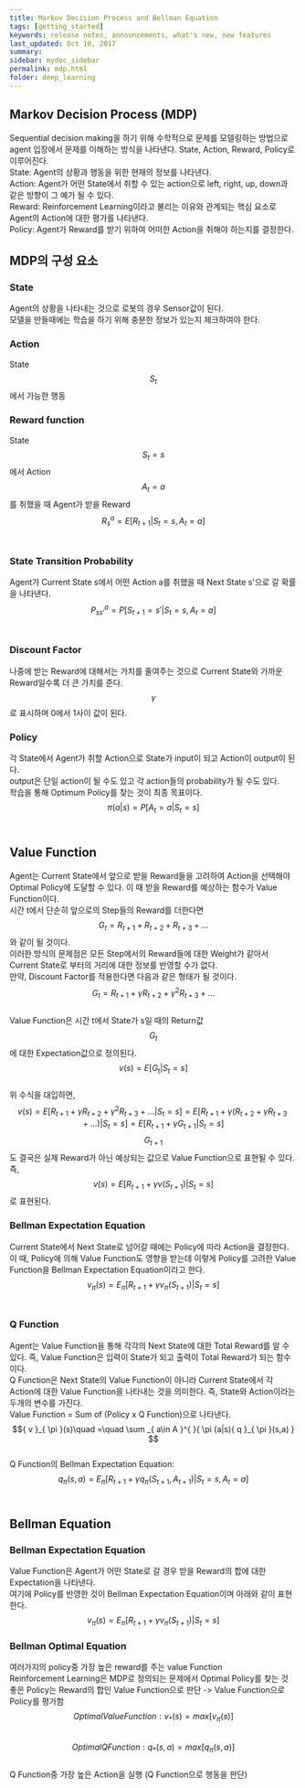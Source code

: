 ```yaml
---
title: Markov Decision Process and Bellman Equation
tags: [getting_started]
keywords: release notes, announcements, what's new, new features
last_updated: Oct 10, 2017
summary:
sidebar: mydoc_sidebar
permalink: mdp.html
folder: deep_learning
---
```


## Markov Decision Process (MDP)
Sequential decision making을 하기 위해 수학적으로 문제를 모델링하는 방법으로 agent 입장에서 문제를 이해하는 방식을 나타낸다. State, Action, Reward, Policy로 이루어진다.<br>
State: Agent의 상황과 행동을 위한 현재의 정보를 나타낸다.<br>
Action: Agent가 어떤 State에서 취할 수 있는 action으로 left, right, up, down과 같은 방향이 그 예가 될 수 있다.<br>
Reward: Reinforcement Learning이라고 불리는 이유와 관계되는 핵심 요소로 Agent의 Action에 대한 평가를 나타낸다.<br>
Policy: Agent가 Reward를 받기 위하여 어떠한 Action을 취해야 하는지를 결정한다.<br>


## MDP의 구성 요소
### State
Agent의 상황을 나타내는 것으로 로봇의 경우 Sensor값이 된다.<br>
모델을 만들때에는 학습을 하기 위해 충분한 정보가 있는지 체크하여야 한다.<br>
### Action
State $${ S }_{ t }$$에서 가능한 행동<br>
### Reward function
State $${ S }_{ t }=s$$에서 Action $${ A }_{ t }=a$$를 취했을 때 Agent가 받을 Reward<br>
$${ { R }_{ s }^{ a } }=E[{ R }_{ t+1 }|{ S }_{ t }=s,{ A }_{ t }=a]$$<br>
### State Transition Probability
Agent가 Current State s에서 어떤 Action a를 취했을 때 Next State s'으로 갈 확률을 나타낸다.<br>
$${ { P }_{ ss' }^{ a } }=P[{ S }_{ t+1 }=s'|{ S }_{ t }=s,{ A }_{ t }=a]$$<br>
### Discount Factor
나중에 받는 Reward에 대해서는 가치를 줄여주는 것으로 Current State와 가까운 Reward일수록 더 큰 가치를 준다.<br>
$$\gamma$$로 표시하며 0에서 1사이 값이 된다.<br>
### Policy
각 State에서 Agent가 취할 Action으로 State가 input이 되고 Action이 output이 된다.<br>
output은 단일 action이 될 수도 있고 각 action들의 probability가 될 수도 있다.<br>
학습을 통해 Optimum Policy를 찾는 것이 최종 목표이다.<br>
$${ \pi (a|s) }=P[{ A }_{ t }=a|{ S }_{ t }=s]$$<br>

## Value Function
Agent는 Current State에서 앞으로 받을 Reward들을 고려하여 Action을 선택해야 Optimal Policy에 도달할 수 있다. 이 때 받을 Reward를 예상하는 함수가 Value Function이다.<br>
시간 t에서 단순히 앞으로의 Step들의 Reward를 더한다면 $${ G }_{ t }={ R }_{ t+1 }+{ R }_{ t+2 }+{ R }_{ t+3 }+...$$와 같이 될 것이다.<br>
이러한 방식의 문제점은 모든 Step에서의 Reward들에 대한 Weight가 같아서 Current State로 부터의 거리에 대한 정보를 반영할 수가 없다.<br>
만약, Discount Factor를 적용한다면 다음과 같은 형태가 될 것이다.<br>
$${ G }_{ t }={ R }_{ t+1 }+\gamma{ R }_{ t+2 }+{ \gamma }^{ 2 }{ R }_{ t+3 }+...$$<br>
Value Function은 시간 t에서 State가 s일 때의 Return값 $${ G }_{ t }$$에 대한 Expectation값으로 정의된다.<br>
$$v(s) = E[{G}_{t}|{S}_{t}=s]$$<br>
위 수식을 대입하면, $$v(s)=E[{ R }_{ t+1 }+\gamma{ R }_{ t+2 }+{ \gamma }^{ 2 }{ R }_{ t+3 }+...|{S}_{t}=s] = E[{ R }_{ t+1 }+\gamma({ R }_{ t+2 }+\gamma{ R }_{ t+3 }+...)|{S}_{t}=s] = E[{ R }_{ t+1 }+\gamma{G}_{t+1}|{S}_{t}=s]$$$${G}_{t+1}$$도 결국은 실제 Reward가 아닌 예상되는 값으로 Value Function으로 표현될 수 있다.<br>
즉, $$v(s)=E[{ R }_{ t+1 }+\gamma v({S}_{t+1})|{S}_{t}=s]$$ 로 표현된다.<br>

### Bellman Expectation Equation
Current State에서 Next State로 넘어갈 때에는 Policy에 따라 Action을 결정한다. 이 때, Policy에 의해 Value Function도 영향을 받는데 이렇게 Policy를 고려한 Value Function을 Bellman Expectation Equation이라고 한다.<br>
$${v}_{\pi}(s)={E}_{\pi}[{ R }_{ t+1 }+\gamma {v}_{\pi}({S}_{t+1})|{S}_{t}=s]$$<br>

### Q Function
Agent는 Value Function을 통해 각각의 Next State에 대한 Total Reward를 알 수 있다. 즉, Value Function은 입력이 State가 되고 출력이 Total Reward가 되는 함수이다.<br>
Q Function은 Next State의 Value Function이 아니라 Current State에서 각 Action에 대한 Value Function을 나타내는 것을 의미한다. 즉, State와 Action이라는 두개의 변수를 가진다.<br>
Value Function = Sum of (Policy x Q Function)으로 나타낸다.<br>
$${ v }_{ \pi  }(s)\quad =\quad \sum _{ a\in A }^{  }{ \pi (a|s){ q }_{ \pi  }(s,a) } $$<br>
Q Function의 Bellman Expectation Equation: $${q}_{\pi}(s,a)={E}_{\pi}[{ R }_{ t+1 }+\gamma {q}_{\pi}({S}_{t+1}, {A}_{t+1})|{S}_{t}=s, {A}_{t}=a]$$<br>

## Bellman Equation
### Bellman Expectation Equation
Value Function은 Agent가 어떤 State로 갈 경우 받을 Reward의 합에 대한 Expectation을 나타낸다. <br>
여기에 Policy를 반영한 것이 Bellman Expectation Equation이며 아래와 같이 표현한다. <br>
$${v}_{\pi}(s) = {E}_{\pi}[{R}_{t+1} + \gamma{v}_{\pi}({S}_{t+1})|{S}_{t}=s]$$
### Bellman Optimal Equation
여러가지의 policy중 가장 높은 reward를 주는 value Function <br>
Reinforcement Learning은 MDP로 정의되는 문제에서 Optimal Policy를 찾는 것 <br>
좋은 Policy는 Reward의 합인 Value Function으로 판단 -> Value Function으로 Policy를 평가함 <br>
$$Optimal Value Function: {v}_{*}(s) = max[{v}_{\pi}(s)]$$ <br>
$$Optimal Q Function: {q}_{*}(s,a)=max[{q}_{\pi}(s,a)]$$ <br>
Q Function중 가장 높은 Action을 실행 (Q Function으로 행동을 판단) <br>
